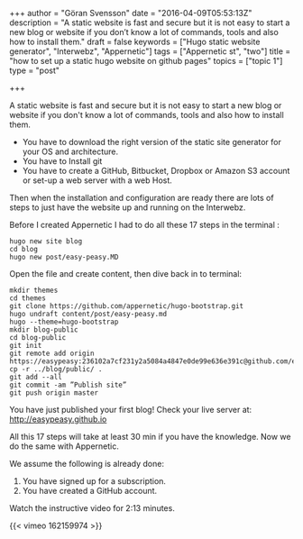 +++
author = "Göran Svensson"
date = "2016-04-09T05:53:13Z"
description = "A static website is fast and secure but it is not easy to start a new blog or website if you don’t know a lot of commands, tools and also how to install them."
draft = false
keywords = ["Hugo static website generator", "Interwebz", "Appernetic"]
tags = ["Appernetic st", "two"]
title = "how to set up a static hugo website on github pages"
topics = ["topic 1"]
type = "post"

+++
A static website is fast and secure but it is not easy to start a new blog or website if you don't know a lot of commands, tools and also how to install them.

 
 - You have to download the right version of the static site generator for your OS and architecture.
 - You have to Install git
 - You have to create a GitHub, Bitbucket, Dropbox or Amazon S3 account or set-up a web server with a web Host.

Then when the installation and configuration are ready there are lots of steps to just have the website up and running on the Interwebz.

Before I created Appernetic I had to do all these 17 steps in the terminal :

 
    hugo new site blog 
    cd blog
    hugo new post/easy-peasy.MD
 
   
Open the file and create content, then dive back in to terminal:

    mkdir themes 
    cd themes 
    git clone https://github.com/appernetic/hugo-bootstrap.git
    hugo undraft content/post/easy-peasy.md
    hugo --theme=hugo-bootstrap
    mkdir blog-public
    cd blog-public
    git init
    git remote add origin https://easypeasy:236102a7cf231y2a5084a4847e0de99e636e391c@github.com/easypeasy
    cp -r ../blog/public/ .
    git add --all
    git commit -am ”Publish site”
    git push origin master


You have just published your first blog! Check your live server at: http://easypeasy.github.io

All this 17 steps will take at least 30 min if you have the knowledge. Now we do the same with Appernetic.

We assume the following is already done:
1. You have signed up for a subscription.
2. You have created a GitHub account.

Watch the instructive video for 2:13 minutes.

{{< vimeo 162159974 >}}
